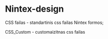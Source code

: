 # Nintex-design
CSS failas - standartinis css failas Nintex formos;

CSS_Custom - customaizitnas css failas
